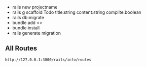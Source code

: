- rails new projectname
- rails g scaffold Todo title:string content:string complite:boolean
- rails db:migrate
- bundle add <>
- bundle install
- rails generate migration

## All Routes

`http://127.0.0.1:3000/rails/info/routes`
